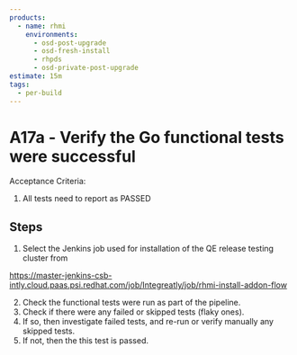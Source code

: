 ```yaml
---
products:
  - name: rhmi
    environments:
      - osd-post-upgrade
      - osd-fresh-install
      - rhpds
      - osd-private-post-upgrade
estimate: 15m
tags:
  - per-build
---
```


# A17a - Verify the Go functional tests were successful

Acceptance Criteria:

1. All tests need to report as PASSED

## Steps

1. Select the Jenkins job used for installation of the QE release testing cluster from

https://master-jenkins-csb-intly.cloud.paas.psi.redhat.com/job/Integreatly/job/rhmi-install-addon-flow

2. Check the functional tests were run as part of the pipeline.
3. Check if there were any failed or skipped tests (flaky ones).
4. If so, then investigate failed tests, and re-run or verify manually any skipped tests.
5. If not, then the this test is passed.
